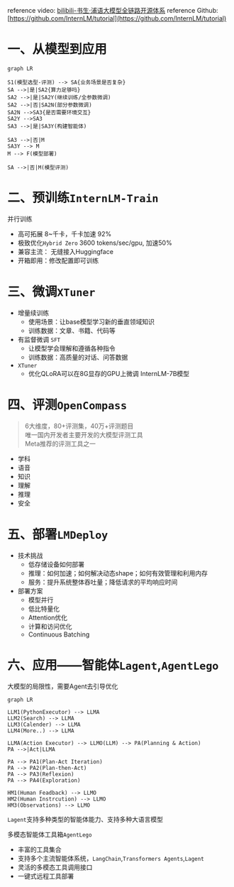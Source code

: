 reference video: [bilibili-书生·浦语大模型全链路开源体系](https://www.bilibili.com/video/BV1Rc411b7ns/)
reference Github: [https://github.com/InternLM/tutorial](https://github.com/InternLM/tutorial)

# 一、从模型到应用

```mermaid
graph LR

S1(模型选型-评测) --> SA{业务场景是否复杂}
SA -->|是|SA2{算力足够吗}
SA2 -->|是|SA2Y(继续训练/全参数微调)
SA2 -->|否|SA2N(部分参数微调)
SA2N -->SA3{是否需要环境交互}
SA2Y -->SA3
SA3 -->|是|SA3Y(构建智能体)

SA3 -->|否|M
SA3Y --> M
M --> F(模型部署)

SA -->|否|M(模型评测)
```

# 二、预训练`InternLM-Train`
并行训练
- 高可拓展 8~千卡，千卡加速 92%
- 极致优化`Hybrid Zero` 3600 tokens/sec/gpu, 加速50%
- 兼容主流： 无缝接入Huggingface
- 开箱即用：修改配置即可训练


# 三、微调`XTuner`

- 增量续训练
  - 使用场景：让base模型学习新的垂直领域知识
  - 训练数据：文章、书籍、代码等
- 有监督微调 `SFT`
  - 让模型学会理解和遵循各种指令
  - 训练数据：高质量的对话、问答数据
- `XTuner`
  - 优化QLoRA可以在8G显存的GPU上微调 InternLM-7B模型

# 四、评测`OpenCompass`
> 6大维度，80+评测集，40万+评测题目  
> 唯一国内开发者主要开发的大模型评测工具  
> Meta推荐的评测工具之一

- 学科
- 语音
- 知识
- 理解
- 推理
- 安全

# 五、部署`LMDeploy`

- 技术挑战
  - 低存储设备如何部署
  - 推理：如何加速；如何解决动态shape；如何有效管理和利用内存
  - 服务：提升系统整体吞吐量；降低请求的平均响应时间
- 部署方案
  - 模型并行
  - 低比特量化
  - Attention优化
  - 计算和访问优化
  - Continuous Batching

# 六、应用——智能体`Lagent`,`AgentLego`

大模型的局限性，需要Agent去引导优化

```mermaid
graph LR

LLM1(PythonExecutor) --> LLMA
LLM2(Search) --> LLMA
LLM3(Calender) --> LLMA
LLM4(More..) --> LLMA

LLMA(Action Executor) --> LLMO(LLM) --> PA(Planning & Action)
PA -->|Act|LLMA

PA --> PA1(Plan-Act Iteration)
PA --> PA2(Plan-then-Act)
PA --> PA3(Reflexion)
PA --> PA4(Exploration)

HM1(Human Feadback) --> LLMO
HM2(Human Instrcution) --> LLMO
HM3(Observations) --> LLMO
```

`Lagent`支持多种类型的智能体能力、支持多种大语言模型

多模态智能体工具箱`AgentLego`
- 丰富的工具集合
- 支持多个主流智能体系统，`LangChain`,`Transformers Agents`,`Lagent`
- 灵活的多模态工具调用接口
- 一键式远程工具部署
